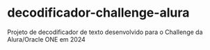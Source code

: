 # decodificador-challenge-alura
Projeto de decodificador de texto desenvolvido para o Challenge da Alura/Oracle ONE em 2024
